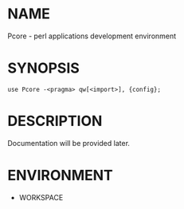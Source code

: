 # NAME

Pcore - perl applications development environment

# SYNOPSIS

    use Pcore -<pragma> qw[<import>], {config};

# DESCRIPTION

Documentation will be provided later.

# ENVIRONMENT

- WORKSPACE
